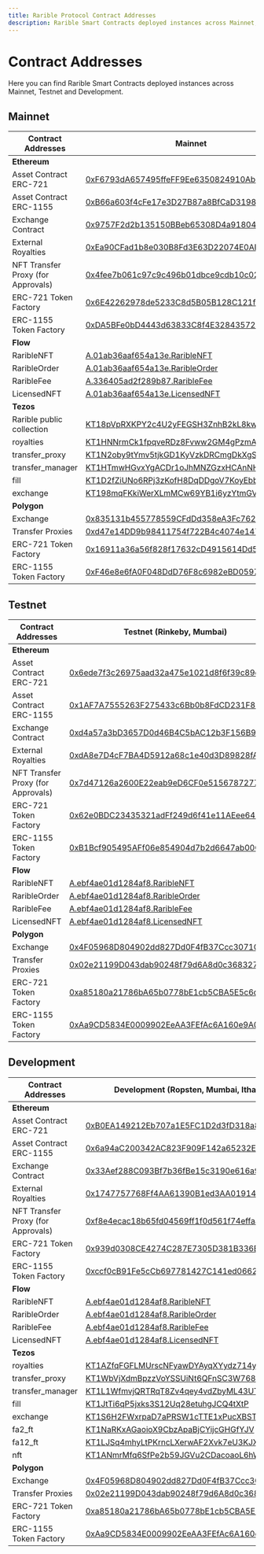 ```yaml
---
title: Rarible Protocol Contract Addresses
description: Rarible Smart Contracts deployed instances across Mainnet, Testnet and Development
---
```


# Contract Addresses

Here you can find Rarible Smart Contracts deployed instances across Mainnet, Testnet and Development.

## Mainnet

| Contract Addresses                 | Mainnet                                                                                                                  |
|------------------------------------|--------------------------------------------------------------------------------------------------------------------------|
| **Ethereum**                       |                                                                                                                          |
| Asset Contract ERC-721             | [0xF6793dA657495ffeFF9Ee6350824910Abc21356C](https://etherscan.io/address/0xF6793dA657495ffeFF9Ee6350824910Abc21356C)    |
| Asset Contract ERC-1155            | [0xB66a603f4cFe17e3D27B87a8BfCaD319856518B8](https://etherscan.io/address/0xB66a603f4cFe17e3D27B87a8BfCaD319856518B8)    |
| Exchange Contract                  | [0x9757F2d2b135150BBeb65308D4a91804107cd8D6](https://etherscan.io/address/0x9757F2d2b135150BBeb65308D4a91804107cd8D6)    |
| External Royalties                 | [0xEa90CFad1b8e030B8Fd3E63D22074E0AEb8E0DCD](https://etherscan.io/address/0xEa90CFad1b8e030B8Fd3E63D22074E0AEb8E0DCD)    |
| NFT Transfer Proxy (for Approvals) | [0x4fee7b061c97c9c496b01dbce9cdb10c02f0a0be](https://etherscan.io/address/0x4fee7b061c97c9c496b01dbce9cdb10c02f0a0be)    |
| ERC-721 Token Factory              | [0x6E42262978de5233C8d5B05B128C121fBa110DA4](https://etherscan.io/address/0x6E42262978de5233C8d5B05B128C121fBa110DA4)    |
| ERC-1155 Token Factory             | [0xDA5BFe0bD4443d63833C8f4E3284357299eaE6BC](https://etherscan.io/address/0xDA5BFe0bD4443d63833C8f4E3284357299eaE6BC)    |
| **Flow**                           |                                                                                                                          |
| RaribleNFT                         | [A.01ab36aaf654a13e.RaribleNFT](https://flowscan.org/contract/A.01ab36aaf654a13e.RaribleNFT)                             |
| RaribleOrder                       | [A.01ab36aaf654a13e.RaribleOrder](https://flowscan.org/contract/A.01ab36aaf654a13e.RaribleOrder)                         |
| RaribleFee                         | [A.336405ad2f289b87.RaribleFee](https://flowscan.org/contract/A.336405ad2f289b87.RaribleFee)                             |
| LicensedNFT                        | [A.01ab36aaf654a13e.LicensedNFT](https://flowscan.org/contract/A.01ab36aaf654a13e.LicensedNFT)                           |
| **Tezos**                          |                                                                                                                          |
| Rarible public collection          | [KT18pVpRXKPY2c4U2yFEGSH3ZnhB2kL8kwXS](https://tzkt.io/KT18pVpRXKPY2c4U2yFEGSH3ZnhB2kL8kwXS)                             |
| royalties                          | [KT1HNNrmCk1fpqveRDz8Fvww2GM4gPzmA7fo](https://tzkt.io/KT1HNNrmCk1fpqveRDz8Fvww2GM4gPzmA7fo)                             |
| transfer_proxy                     | [KT1N2oby9tYmv5tjkGD1KyVzkDRCmgDkXgSD](https://tzkt.io/KT1N2oby9tYmv5tjkGD1KyVzkDRCmgDkXgSD)                             |
| transfer_manager                   | [KT1HTmwHGvxYgACDr1oJhMNZGzxHCAnNHaHi](https://tzkt.io/KT1HTmwHGvxYgACDr1oJhMNZGzxHCAnNHaHi)                             |
| fill                               | [KT1D2fZiUNo6RPj3zKofH8DqDDgoV7KoyEbb](https://tzkt.io/KT1D2fZiUNo6RPj3zKofH8DqDDgoV7KoyEbb)                             |
| exchange                           | [KT198mqFKkiWerXLmMCw69YB1i6yzYtmGVrC](https://tzkt.io/KT198mqFKkiWerXLmMCw69YB1i6yzYtmGVrC)                             |
| **Polygon**                        |                                                                                                                          |
| Exchange                           | [0x835131b455778559CFdDd358eA3Fc762728F4E3e](https://polygonscan.com/address/0x835131b455778559CFdDd358eA3Fc762728F4E3e) |
| Transfer Proxies                   | [0xd47e14DD9b98411754f722B4c4074e14752Ada7C](https://polygonscan.com/address/0xd47e14DD9b98411754f722B4c4074e14752Ada7C) |
| ERC-721 Token Factory              | [0x16911a36a56f828f17632cD4915614Dd5c7a45e0](https://polygonscan.com/address/0x16911a36a56f828f17632cD4915614Dd5c7a45e0) |
| ERC-1155 Token Factory             | [0xF46e8e6fA0F048DdD76F8c6982eBD059796298B8](https://polygonscan.com/address/0xF46e8e6fA0F048DdD76F8c6982eBD059796298B8) |

## Testnet

| Contract Addresses                 | Testnet (Rinkeby, Mumbai)                                                                                                       |
|------------------------------------|---------------------------------------------------------------------------------------------------------------------------------|
| **Ethereum**                       |                                                                                                                                 |
| Asset Contract ERC-721             | [0x6ede7f3c26975aad32a475e1021d8f6f39c89d82](https://rinkeby.etherscan.io/address/0x6ede7f3c26975aad32a475e1021d8f6f39c89d82)   |
| Asset Contract ERC-1155            | [0x1AF7A7555263F275433c6Bb0b8FdCD231F89B1D7](https://rinkeby.etherscan.io/address/0x1AF7A7555263F275433c6Bb0b8FdCD231F89B1D7)   |
| Exchange Contract                  | [0xd4a57a3bD3657D0d46B4C5bAC12b3F156B9B886b](https://rinkeby.etherscan.io/address/0xd4a57a3bD3657D0d46B4C5bAC12b3F156B9B886b)   |
| External Royalties                 | [0xdA8e7D4cF7BA4D5912a68c1e40d3D89828fA6EE8](https://rinkeby.etherscan.io/address/0xdA8e7D4cF7BA4D5912a68c1e40d3D89828fA6EE8)   |
| NFT Transfer Proxy (for Approvals) | [0x7d47126a2600E22eab9eD6CF0e515678727779A6](https://rinkeby.etherscan.io/address/0x7d47126a2600E22eab9eD6CF0e515678727779A6)   |
| ERC-721 Token Factory              | [0x62e0BDC23435321adFf249d6f41e11AEee6486Cf](https://rinkeby.etherscan.io/address/0x62e0BDC23435321adFf249d6f41e11AEee6486Cf)   |
| ERC-1155 Token Factory             | [0xB1Bcf905495AFf06e854904d7b2d6647ab00Cd1d](https://rinkeby.etherscan.io/address/0xB1Bcf905495AFf06e854904d7b2d6647ab00Cd1d)   |
| **Flow**                           |                                                                                                                                 |
| RaribleNFT                         | [A.ebf4ae01d1284af8.RaribleNFT](https://testnet.flowscan.org/contract/A.ebf4ae01d1284af8.RaribleNFT)                            |
| RaribleOrder                       | [A.ebf4ae01d1284af8.RaribleOrder](https://testnet.flowscan.org/contract/A.ebf4ae01d1284af8.RaribleOrder)                        |
| RaribleFee                         | [A.ebf4ae01d1284af8.RaribleFee](https://testnet.flowscan.org/contract/A.ebf4ae01d1284af8.RaribleFee)                            |
| LicensedNFT                        | [A.ebf4ae01d1284af8.LicensedNFT](https://testnet.flowscan.org/contract/A.ebf4ae01d1284af8.LicensedNFT)                          |
| **Polygon**                        |                                                                                                                                 |
| Exchange                           | [0x4F05968D804902dd827Dd0F4fB37Ccc3071C4Bb5](https://mumbai.polygonscan.com/address/0x4F05968D804902dd827Dd0F4fB37Ccc3071C4Bb5) |
| Transfer Proxies                   | [0x02e21199D043dab90248f79d6A8d0c36832734B0](https://mumbai.polygonscan.com/address/0x02e21199D043dab90248f79d6A8d0c36832734B0) |
| ERC-721 Token Factory              | [0xa85180a21786bA65b0778bE1cb5CBA5E5c6cD21d](https://mumbai.polygonscan.com/address/0xa85180a21786bA65b0778bE1cb5CBA5E5c6cD21d) |
| ERC-1155 Token Factory             | [0xAa9CD5834E0009902EeAA3FEfAc6A160e9A096b4](https://mumbai.polygonscan.com/address/0xAa9CD5834E0009902EeAA3FEfAc6A160e9A096b4) |

## Development

| Contract Addresses                 | Development (Ropsten, Mumbai, Ithaca)                                                                                         |
|------------------------------------|---------------------------------------------------------------------------------------------------------------------------------|
| **Ethereum**                       |                                                                                                                                 |
| Asset Contract ERC-721             | [0xB0EA149212Eb707a1E5FC1D2d3fD318a8d94cf05](https://ropsten.etherscan.io/address/0xB0EA149212Eb707a1E5FC1D2d3fD318a8d94cf05)   |
| Asset Contract ERC-1155            | [0x6a94aC200342AC823F909F142a65232E2f052183](https://ropsten.etherscan.io/address/0x6a94aC200342AC823F909F142a65232E2f052183)   |
| Exchange Contract                  | [0x33Aef288C093Bf7b36fBe15c3190e616a993b0AD](https://ropsten.etherscan.io/address/0x33Aef288C093Bf7b36fBe15c3190e616a993b0AD)   |
| External Royalties                 | [0x1747757768Ff4AA61390B1ed3AA019141605717B](https://ropsten.etherscan.io/address/0x1747757768Ff4AA61390B1ed3AA019141605717B)   |
| NFT Transfer Proxy (for Approvals) | [0xf8e4ecac18b65fd04569ff1f0d561f74effaa206](https://ropsten.etherscan.io/address/0xf8e4ecac18b65fd04569ff1f0d561f74effaa206)   |
| ERC-721 Token Factory              | [0x939d0308CE4274C287E7305D381B336B77dBfcd3](https://ropsten.etherscan.io/address/0x939d0308CE4274C287E7305D381B336B77dBfcd3)   |
| ERC-1155 Token Factory             | [0xccf0cB91Fe5cCb697781427C141ed0662aE4FE2e](https://ropsten.etherscan.io/address/0xccf0cB91Fe5cCb697781427C141ed0662aE4FE2e)   |
| **Flow**                           |                                                                                                                                 |
| RaribleNFT                         | [A.ebf4ae01d1284af8.RaribleNFT](https://testnet.flowscan.org/contract/A.ebf4ae01d1284af8.RaribleNFT)                            |
| RaribleOrder                       | [A.ebf4ae01d1284af8.RaribleOrder](https://testnet.flowscan.org/contract/A.ebf4ae01d1284af8.RaribleOrder)                        |
| RaribleFee                         | [A.ebf4ae01d1284af8.RaribleFee](https://testnet.flowscan.org/contract/A.ebf4ae01d1284af8.RaribleFee)                            |
| LicensedNFT                        | [A.ebf4ae01d1284af8.LicensedNFT](https://testnet.flowscan.org/contract/A.ebf4ae01d1284af8.LicensedNFT)                          |
| **Tezos**                          |                                                                                                                                 |
| royalties                          | [KT1AZfqFGFLMUrscNFyawDYAyqXYydz714ya](https://ithacanet.tzkt.io/KT1AZfqFGFLMUrscNFyawDYAyqXYydz714ya)                       |
| transfer_proxy                     | [KT1WbVjXdmBpzzVoYSSUiNt6QFnSC3W768d1](https://ithacanet.tzkt.io/KT1WbVjXdmBpzzVoYSSUiNt6QFnSC3W768d1)                       |
| transfer_manager                   | [KT1L1WfmvjQRTRqT8Zv4qey4vdZbyML43UT4](https://ithacanet.tzkt.io/KT1L1WfmvjQRTRqT8Zv4qey4vdZbyML43UT4)                       |
| fill                               | [KT1JtTi6qP5jxks3S12Uq28etuhgJCQ4tXtP](https://ithacanet.tzkt.io/KT1JtTi6qP5jxks3S12Uq28etuhgJCQ4tXtP)                       |
| exchange                           | [KT1S6H2FWxrpaD7aPRSW1cTTE1xPucXBSTL5](https://ithacanet.tzkt.io/KT1S6H2FWxrpaD7aPRSW1cTTE1xPucXBSTL5)                       |
| fa2_ft                             | [KT1NaRKxAGaoioX9CbzApaBjCYijcGHGfYJV](https://ithacanet.tzkt.io/KT1NaRKxAGaoioX9CbzApaBjCYijcGHGfYJV)                       |
| fa12_ft                            | [KT1LJSq4mhyLtPKrncLXerwAF2Xvk7eU3KJX](https://ithacanet.tzkt.io/KT1LJSq4mhyLtPKrncLXerwAF2Xvk7eU3KJX)                       |
| nft                                | [KT1ANmrMfq6SfPe2b59JGVu2CDacoaoL6hW8](https://ithacanet.tzkt.io/KT1ANmrMfq6SfPe2b59JGVu2CDacoaoL6hW8)                       |
| **Polygon**                        |                                                                                                                                 |
| Exchange                           | [0x4F05968D804902dd827Dd0F4fB37Ccc3071C4Bb5](https://mumbai.polygonscan.com/address/0x4F05968D804902dd827Dd0F4fB37Ccc3071C4Bb5) |
| Transfer Proxies                   | [0x02e21199D043dab90248f79d6A8d0c36832734B0](https://mumbai.polygonscan.com/address/0x02e21199D043dab90248f79d6A8d0c36832734B0) |
| ERC-721 Token Factory              | [0xa85180a21786bA65b0778bE1cb5CBA5E5c6cD21d](https://mumbai.polygonscan.com/address/0xa85180a21786bA65b0778bE1cb5CBA5E5c6cD21d) |
| ERC-1155 Token Factory             | [0xAa9CD5834E0009902EeAA3FEfAc6A160e9A096b4](https://mumbai.polygonscan.com/address/0xAa9CD5834E0009902EeAA3FEfAc6A160e9A096b4) |


